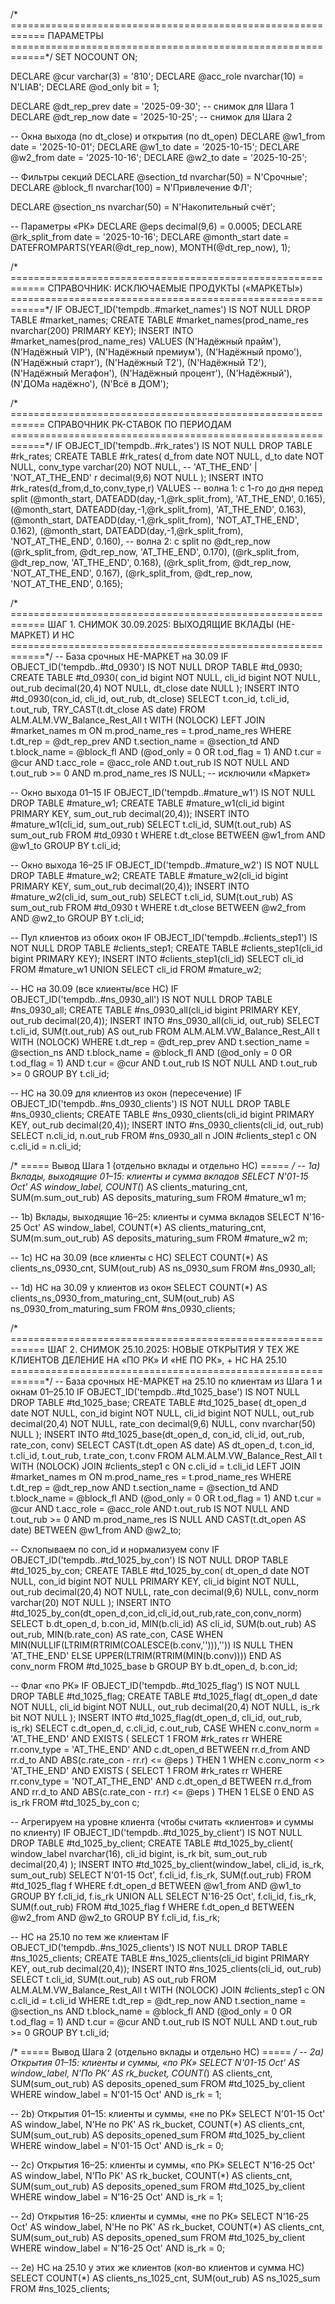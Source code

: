/* ============================================================
   ПАРАМЕТРЫ
   ============================================================*/
SET NOCOUNT ON;

DECLARE @cur            varchar(3)    = '810';
DECLARE @acc_role       nvarchar(10)  = N'LIAB';
DECLARE @od_only        bit           = 1;

DECLARE @dt_rep_prev    date          = '2025-09-30';  -- снимок для Шага 1
DECLARE @dt_rep_now     date          = '2025-10-25';  -- снимок для Шага 2

-- Окна выхода (по dt_close) и открытия (по dt_open)
DECLARE @w1_from        date          = '2025-10-01';
DECLARE @w1_to          date          = '2025-10-15';
DECLARE @w2_from        date          = '2025-10-16';
DECLARE @w2_to          date          = '2025-10-25';

-- Фильтры секций
DECLARE @section_td     nvarchar(50)  = N'Срочные';
DECLARE @block_fl       nvarchar(100) = N'Привлечение ФЛ';

DECLARE @section_ns     nvarchar(50)  = N'Накопительный счёт';

-- Параметры «РК»
DECLARE @eps            decimal(9,6)  = 0.0005;
DECLARE @rk_split_from  date          = '2025-10-16';
DECLARE @month_start    date          = DATEFROMPARTS(YEAR(@dt_rep_now), MONTH(@dt_rep_now), 1);

/* ============================================================
   СПРАВОЧНИК: ИСКЛЮЧАЕМЫЕ ПРОДУКТЫ («МАРКЕТЫ»)
   ============================================================*/
IF OBJECT_ID('tempdb..#market_names') IS NOT NULL DROP TABLE #market_names;
CREATE TABLE #market_names(prod_name_res nvarchar(200) PRIMARY KEY);
INSERT INTO #market_names(prod_name_res) VALUES
 (N'Надёжный прайм'), (N'Надёжный VIP'), (N'Надёжный премиум'),
 (N'Надёжный промо'), (N'Надёжный старт'),
 (N'Надёжный Т2'), (N'Надёжный T2'),
 (N'Надёжный Мегафон'), (N'Надёжный процент'),
 (N'Надёжный'), (N'ДОМа надёжно'), (N'Всё в ДОМ');

/* ============================================================
   СПРАВОЧНИК РК-СТАВОК ПО ПЕРИОДАМ
   ============================================================*/
IF OBJECT_ID('tempdb..#rk_rates') IS NOT NULL DROP TABLE #rk_rates;
CREATE TABLE #rk_rates(
    d_from    date         NOT NULL,
    d_to      date         NOT NULL,
    conv_type varchar(20)  NOT NULL,   -- 'AT_THE_END' | 'NOT_AT_THE_END'
    r         decimal(9,6) NOT NULL
);
INSERT INTO #rk_rates(d_from,d_to,conv_type,r)
VALUES
-- волна 1: с 1-го до дня перед split
(@month_start, DATEADD(day,-1,@rk_split_from), 'AT_THE_END',     0.165),
(@month_start, DATEADD(day,-1,@rk_split_from), 'AT_THE_END',     0.163),
(@month_start, DATEADD(day,-1,@rk_split_from), 'NOT_AT_THE_END', 0.162),
(@month_start, DATEADD(day,-1,@rk_split_from), 'NOT_AT_THE_END', 0.160),
-- волна 2: c split по @dt_rep_now
(@rk_split_from, @dt_rep_now, 'AT_THE_END',     0.170),
(@rk_split_from, @dt_rep_now, 'AT_THE_END',     0.168),
(@rk_split_from, @dt_rep_now, 'NOT_AT_THE_END', 0.167),
(@rk_split_from, @dt_rep_now, 'NOT_AT_THE_END', 0.165);

/* ============================================================
   ШАГ 1. СНИМОК 30.09.2025: ВЫХОДЯЩИЕ ВКЛАДЫ (НЕ-МАРКЕТ) И НС
   ============================================================*/
-- База срочных НЕ-МАРКЕТ на 30.09
IF OBJECT_ID('tempdb..#td_0930') IS NOT NULL DROP TABLE #td_0930;
CREATE TABLE #td_0930(
    con_id       bigint      NOT NULL,
    cli_id       bigint      NOT NULL,
    out_rub      decimal(20,4) NOT NULL,
    dt_close     date        NULL
);
INSERT INTO #td_0930(con_id, cli_id, out_rub, dt_close)
SELECT
    t.con_id,
    t.cli_id,
    t.out_rub,
    TRY_CAST(t.dt_close AS date)
FROM ALM.ALM.VW_Balance_Rest_All t WITH (NOLOCK)
LEFT JOIN #market_names m ON m.prod_name_res = t.prod_name_res
WHERE
    t.dt_rep        = @dt_rep_prev
    AND t.section_name = @section_td
    AND t.block_name   = @block_fl
    AND (@od_only = 0 OR t.od_flag = 1)
    AND t.cur          = @cur
    AND t.acc_role     = @acc_role
    AND t.out_rub IS NOT NULL AND t.out_rub >= 0
    AND m.prod_name_res IS NULL;  -- исключили «Маркет»

-- Окно выхода 01–15
IF OBJECT_ID('tempdb..#mature_w1') IS NOT NULL DROP TABLE #mature_w1;
CREATE TABLE #mature_w1(cli_id bigint PRIMARY KEY, sum_out_rub decimal(20,4));
INSERT INTO #mature_w1(cli_id, sum_out_rub)
SELECT
    t.cli_id,
    SUM(t.out_rub) AS sum_out_rub
FROM #td_0930 t
WHERE t.dt_close BETWEEN @w1_from AND @w1_to
GROUP BY t.cli_id;

-- Окно выхода 16–25
IF OBJECT_ID('tempdb..#mature_w2') IS NOT NULL DROP TABLE #mature_w2;
CREATE TABLE #mature_w2(cli_id bigint PRIMARY KEY, sum_out_rub decimal(20,4));
INSERT INTO #mature_w2(cli_id, sum_out_rub)
SELECT
    t.cli_id,
    SUM(t.out_rub) AS sum_out_rub
FROM #td_0930 t
WHERE t.dt_close BETWEEN @w2_from AND @w2_to
GROUP BY t.cli_id;

-- Пул клиентов из обоих окон
IF OBJECT_ID('tempdb..#clients_step1') IS NOT NULL DROP TABLE #clients_step1;
CREATE TABLE #clients_step1(cli_id bigint PRIMARY KEY);
INSERT INTO #clients_step1(cli_id)
SELECT cli_id FROM #mature_w1
UNION
SELECT cli_id FROM #mature_w2;

-- НС на 30.09 (все клиенты/все НС)
IF OBJECT_ID('tempdb..#ns_0930_all') IS NOT NULL DROP TABLE #ns_0930_all;
CREATE TABLE #ns_0930_all(cli_id bigint PRIMARY KEY, out_rub decimal(20,4));
INSERT INTO #ns_0930_all(cli_id, out_rub)
SELECT
    t.cli_id,
    SUM(t.out_rub) AS out_rub
FROM ALM.ALM.VW_Balance_Rest_All t WITH (NOLOCK)
WHERE
    t.dt_rep        = @dt_rep_prev
    AND t.section_name = @section_ns
    AND t.block_name   = @block_fl
    AND (@od_only = 0 OR t.od_flag = 1)
    AND t.cur          = @cur
    AND t.out_rub IS NOT NULL AND t.out_rub >= 0
GROUP BY t.cli_id;

-- НС на 30.09 для клиентов из окон (пересечение)
IF OBJECT_ID('tempdb..#ns_0930_clients') IS NOT NULL DROP TABLE #ns_0930_clients;
CREATE TABLE #ns_0930_clients(cli_id bigint PRIMARY KEY, out_rub decimal(20,4));
INSERT INTO #ns_0930_clients(cli_id, out_rub)
SELECT n.cli_id, n.out_rub
FROM #ns_0930_all n
JOIN #clients_step1 c ON c.cli_id = n.cli_id;

/* ===== Вывод Шага 1 (отдельно вклады и отдельно НС) ===== */
-- 1a) Вклады, выходящие 01–15: клиенты и сумма вкладов
SELECT
    N'01-15 Oct' AS window_label,
    COUNT(*)     AS clients_maturing_cnt,
    SUM(m.sum_out_rub) AS deposits_maturing_sum
FROM #mature_w1 m;

-- 1b) Вклады, выходящие 16–25: клиенты и сумма вкладов
SELECT
    N'16-25 Oct' AS window_label,
    COUNT(*)     AS clients_maturing_cnt,
    SUM(m.sum_out_rub) AS deposits_maturing_sum
FROM #mature_w2 m;

-- 1c) НС на 30.09 (все клиенты с НС)
SELECT
    COUNT(*)          AS clients_ns_0930_cnt,
    SUM(out_rub)      AS ns_0930_sum
FROM #ns_0930_all;

-- 1d) НС на 30.09 у клиентов из окон
SELECT
    COUNT(*)          AS clients_ns_0930_from_maturing_cnt,
    SUM(out_rub)      AS ns_0930_from_maturing_sum
FROM #ns_0930_clients;

/* ============================================================
   ШАГ 2. СНИМОК 25.10.2025: НОВЫЕ ОТКРЫТИЯ У ТЕХ ЖЕ КЛИЕНТОВ
          ДЕЛЕНИЕ НА «ПО РК» И «НЕ ПО РК», + НС НА 25.10
   ============================================================*/
-- База срочных НЕ-МАРКЕТ на 25.10 по клиентам из Шага 1 и окнам 01–25.10
IF OBJECT_ID('tempdb..#td_1025_base') IS NOT NULL DROP TABLE #td_1025_base;
CREATE TABLE #td_1025_base(
    dt_open_d   date        NOT NULL,
    con_id      bigint      NOT NULL,
    cli_id      bigint      NOT NULL,
    out_rub     decimal(20,4) NOT NULL,
    rate_con    decimal(9,6) NULL,
    conv        nvarchar(50) NULL
);
INSERT INTO #td_1025_base(dt_open_d, con_id, cli_id, out_rub, rate_con, conv)
SELECT
    CAST(t.dt_open AS date) AS dt_open_d,
    t.con_id,
    t.cli_id,
    t.out_rub,
    t.rate_con,
    t.conv
FROM ALM.ALM.VW_Balance_Rest_All t WITH (NOLOCK)
JOIN #clients_step1 c ON c.cli_id = t.cli_id
LEFT JOIN #market_names m ON m.prod_name_res = t.prod_name_res
WHERE
    t.dt_rep        = @dt_rep_now
    AND t.section_name = @section_td
    AND t.block_name   = @block_fl
    AND (@od_only = 0 OR t.od_flag = 1)
    AND t.cur          = @cur
    AND t.acc_role     = @acc_role
    AND t.out_rub IS NOT NULL AND t.out_rub >= 0
    AND m.prod_name_res IS NULL
    AND CAST(t.dt_open AS date) BETWEEN @w1_from AND @w2_to;

-- Схлопываем по con_id и нормализуем conv
IF OBJECT_ID('tempdb..#td_1025_by_con') IS NOT NULL DROP TABLE #td_1025_by_con;
CREATE TABLE #td_1025_by_con(
    dt_open_d   date        NOT NULL,
    con_id      bigint      NOT NULL PRIMARY KEY,
    cli_id      bigint      NOT NULL,
    out_rub     decimal(20,4) NOT NULL,
    rate_con    decimal(9,6) NULL,
    conv_norm   varchar(20)  NOT NULL
);
INSERT INTO #td_1025_by_con(dt_open_d,con_id,cli_id,out_rub,rate_con,conv_norm)
SELECT
    b.dt_open_d,
    b.con_id,
    MIN(b.cli_id)   AS cli_id,
    SUM(b.out_rub)  AS out_rub,
    MIN(b.rate_con) AS rate_con,
    CASE
        WHEN MIN(NULLIF(LTRIM(RTRIM(COALESCE(b.conv,''))),'')) IS NULL
             THEN 'AT_THE_END'
        ELSE UPPER(LTRIM(RTRIM(MIN(b.conv))))
    END AS conv_norm
FROM #td_1025_base b
GROUP BY b.dt_open_d, b.con_id;

-- Флаг «по РК»
IF OBJECT_ID('tempdb..#td_1025_flag') IS NOT NULL DROP TABLE #td_1025_flag;
CREATE TABLE #td_1025_flag(
    dt_open_d   date        NOT NULL,
    cli_id      bigint      NOT NULL,
    out_rub     decimal(20,4) NOT NULL,
    is_rk       bit         NOT NULL
);
INSERT INTO #td_1025_flag(dt_open_d, cli_id, out_rub, is_rk)
SELECT
    c.dt_open_d,
    c.cli_id,
    c.out_rub,
    CASE
      WHEN c.conv_norm = 'AT_THE_END' AND EXISTS (
         SELECT 1 FROM #rk_rates rr
         WHERE rr.conv_type = 'AT_THE_END'
           AND c.dt_open_d BETWEEN rr.d_from AND rr.d_to
           AND ABS(c.rate_con - rr.r) <= @eps
      ) THEN 1
      WHEN c.conv_norm <> 'AT_THE_END' AND EXISTS (
         SELECT 1 FROM #rk_rates rr
         WHERE rr.conv_type = 'NOT_AT_THE_END'
           AND c.dt_open_d BETWEEN rr.d_from AND rr.d_to
           AND ABS(c.rate_con - rr.r) <= @eps
      ) THEN 1
      ELSE 0
    END AS is_rk
FROM #td_1025_by_con c;

-- Агрегируем на уровне клиента (чтобы считать «клиентов» и суммы по клиенту)
IF OBJECT_ID('tempdb..#td_1025_by_client') IS NOT NULL DROP TABLE #td_1025_by_client;
CREATE TABLE #td_1025_by_client(
    window_label nvarchar(16),
    cli_id       bigint,
    is_rk        bit,
    sum_out_rub  decimal(20,4)
);
INSERT INTO #td_1025_by_client(window_label, cli_id, is_rk, sum_out_rub)
SELECT N'01-15 Oct', f.cli_id, f.is_rk, SUM(f.out_rub)
FROM #td_1025_flag f
WHERE f.dt_open_d BETWEEN @w1_from AND @w1_to
GROUP BY f.cli_id, f.is_rk
UNION ALL
SELECT N'16-25 Oct', f.cli_id, f.is_rk, SUM(f.out_rub)
FROM #td_1025_flag f
WHERE f.dt_open_d BETWEEN @w2_from AND @w2_to
GROUP BY f.cli_id, f.is_rk;

-- НС на 25.10 по тем же клиентам
IF OBJECT_ID('tempdb..#ns_1025_clients') IS NOT NULL DROP TABLE #ns_1025_clients;
CREATE TABLE #ns_1025_clients(cli_id bigint PRIMARY KEY, out_rub decimal(20,4));
INSERT INTO #ns_1025_clients(cli_id, out_rub)
SELECT
    t.cli_id,
    SUM(t.out_rub) AS out_rub
FROM ALM.ALM.VW_Balance_Rest_All t WITH (NOLOCK)
JOIN #clients_step1 c ON c.cli_id = t.cli_id
WHERE
    t.dt_rep        = @dt_rep_now
    AND t.section_name = @section_ns
    AND t.block_name   = @block_fl
    AND (@od_only = 0 OR t.od_flag = 1)
    AND t.cur          = @cur
    AND t.out_rub IS NOT NULL AND t.out_rub >= 0
GROUP BY t.cli_id;

/* ===== Вывод Шага 2 (отдельно вклады и отдельно НС) ===== */
-- 2a) Открытия 01–15: клиенты и суммы, «по РК»
SELECT
    N'01-15 Oct' AS window_label,
    N'По РК'     AS rk_bucket,
    COUNT(*)     AS clients_cnt,
    SUM(sum_out_rub) AS deposits_opened_sum
FROM #td_1025_by_client
WHERE window_label = N'01-15 Oct' AND is_rk = 1;

-- 2b) Открытия 01–15: клиенты и суммы, «не по РК»
SELECT
    N'01-15 Oct' AS window_label,
    N'Не по РК'  AS rk_bucket,
    COUNT(*)     AS clients_cnt,
    SUM(sum_out_rub) AS deposits_opened_sum
FROM #td_1025_by_client
WHERE window_label = N'01-15 Oct' AND is_rk = 0;

-- 2c) Открытия 16–25: клиенты и суммы, «по РК»
SELECT
    N'16-25 Oct' AS window_label,
    N'По РК'     AS rk_bucket,
    COUNT(*)     AS clients_cnt,
    SUM(sum_out_rub) AS deposits_opened_sum
FROM #td_1025_by_client
WHERE window_label = N'16-25 Oct' AND is_rk = 1;

-- 2d) Открытия 16–25: клиенты и суммы, «не по РК»
SELECT
    N'16-25 Oct' AS window_label,
    N'Не по РК'  AS rk_bucket,
    COUNT(*)     AS clients_cnt,
    SUM(sum_out_rub) AS deposits_opened_sum
FROM #td_1025_by_client
WHERE window_label = N'16-25 Oct' AND is_rk = 0;

-- 2e) НС на 25.10 у этих же клиентов (кол-во клиентов и сумма НС)
SELECT
    COUNT(*)     AS clients_ns_1025_cnt,
    SUM(out_rub) AS ns_1025_sum
FROM #ns_1025_clients;
